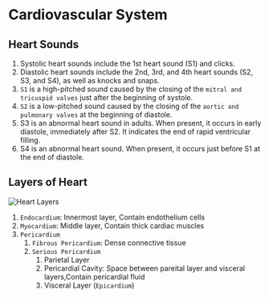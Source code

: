# Cardiovascular System

## Heart Sounds

1. Systolic heart sounds include the 1st heart sound (S1) and clicks.
1. Diastolic heart sounds include the 2nd, 3rd, and 4th heart sounds (S2, S3, and S4), as well as knocks and snaps.
1. `S1` is a high-pitched sound caused by the closing of the `mitral and tricuspid valves` just after the beginning of systole.
1. `S2` is a low-pitched sound caused by the closing of the `aortic and pulmonary valves` at the beginning of diastole.
1. S3 is an abnormal heart sound in adults. When present, it occurs in early diastole, immediately after S2. It indicates the end of rapid ventricular filling.
1. S4 is an abnormal heart sound. When present, it occurs just before S1 at the end of diastole.

## Layers of Heart

![Heart Layers](/pediatrics/heart-layers.webp)

1. `Endocardium`: Innermost layer, Contain endothelium cells
1. `Myocardium`: Middle layer, Contain thick cardiac muscles
1. `Pericardium`
   1. `Fibrous Pericardium`: Dense connective tissue
   1. `Serious Pericardium`
      1. Parietal Layer
      1. Pericardial Cavity: Space between pareital layer and visceral layers,Contain pericardial fluid
      1. Visceral Layer (`Epicardium`)

